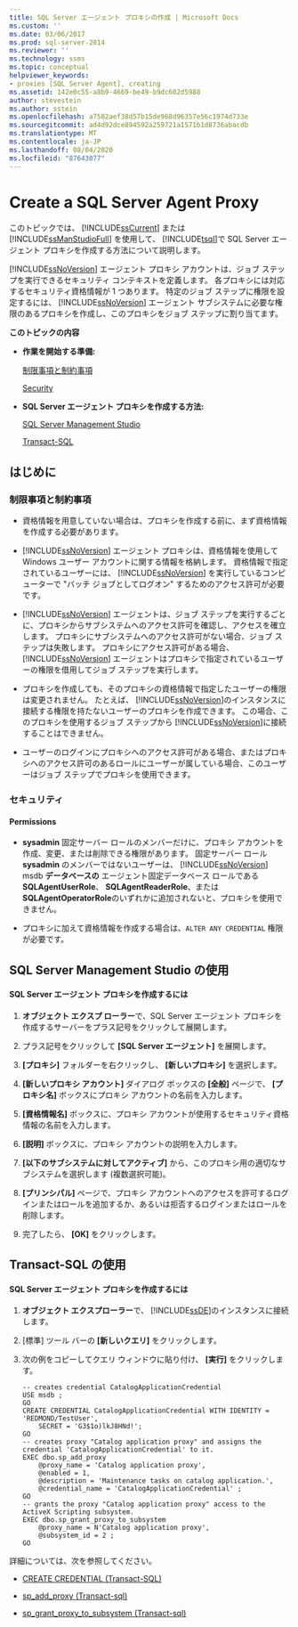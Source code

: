 ```yaml
---
title: SQL Server エージェント プロキシの作成 | Microsoft Docs
ms.custom: ''
ms.date: 03/06/2017
ms.prod: sql-server-2014
ms.reviewer: ''
ms.technology: ssms
ms.topic: conceptual
helpviewer_keywords:
- proxies [SQL Server Agent], creating
ms.assetid: 142e0c55-a8b9-4669-be49-b9dc602d5988
author: stevestein
ms.author: sstein
ms.openlocfilehash: a7582aef38d57b15de968d96357e56c1974d733e
ms.sourcegitcommit: ad4d92dce894592a259721a1571b1d8736abacdb
ms.translationtype: MT
ms.contentlocale: ja-JP
ms.lasthandoff: 08/04/2020
ms.locfileid: "87643077"
---
```

# <a name="create-a-sql-server-agent-proxy"></a>Create a SQL Server Agent Proxy
  このトピックでは、 [!INCLUDE[ssCurrent](../../includes/sscurrent-md.md)] または [!INCLUDE[ssManStudioFull](../../includes/ssmanstudiofull-md.md)] を使用して、 [!INCLUDE[tsql](../../includes/tsql-md.md)]で SQL Server エージェント プロキシを作成する方法について説明します。  
  
 [!INCLUDE[ssNoVersion](../../includes/ssnoversion-md.md)] エージェント プロキシ アカウントは、ジョブ ステップを実行できるセキュリティ コンテキストを定義します。 各プロキシには対応するセキュリティ資格情報が 1 つあります。 特定のジョブ ステップに権限を設定するには、 [!INCLUDE[ssNoVersion](../../includes/ssnoversion-md.md)] エージェント サブシステムに必要な権限のあるプロキシを作成し、このプロキシをジョブ ステップに割り当てます。  
  
 **このトピックの内容**  
  
-   **作業を開始する準備:**  
  
     [制限事項と制約事項](#Restrictions)  
  
     [Security](#Security)  
  
-   **SQL Server エージェント プロキシを作成する方法:**  
  
     [SQL Server Management Studio](#SSMSProcedure)  
  
     [Transact-SQL](#TsqlProcedure)  
  
##  <a name="before-you-begin"></a><a name="BeforeYouBegin"></a> はじめに  
  
###  <a name="limitations-and-restrictions"></a><a name="Restrictions"></a> 制限事項と制約事項  
  
-   資格情報を用意していない場合は、プロキシを作成する前に、まず資格情報を作成する必要があります。  
  
-   [!INCLUDE[ssNoVersion](../../includes/ssnoversion-md.md)] エージェント プロキシは、資格情報を使用して Windows ユーザー アカウントに関する情報を格納します。 資格情報で指定されているユーザーには、 [!INCLUDE[ssNoVersion](../../includes/ssnoversion-md.md)] を実行しているコンピューターで "バッチ ジョブとしてログオン" するためのアクセス許可が必要です。  
  
-   [!INCLUDE[ssNoVersion](../../includes/ssnoversion-md.md)] エージェントは、ジョブ ステップを実行するごとに、プロキシからサブシステムへのアクセス許可を確認し、アクセスを確立します。 プロキシにサブシステムへのアクセス許可がない場合、ジョブ ステップは失敗します。 プロキシにアクセス許可がある場合、 [!INCLUDE[ssNoVersion](../../includes/ssnoversion-md.md)] エージェントはプロキシで指定されているユーザーの権限を借用してジョブ ステップを実行します。  
  
-   プロキシを作成しても、そのプロキシの資格情報で指定したユーザーの権限は変更されません。 たとえば、 [!INCLUDE[ssNoVersion](../../includes/ssnoversion-md.md)]のインスタンスに接続する権限を持たないユーザーのプロキシを作成できます。 この場合、このプロキシを使用するジョブ ステップから [!INCLUDE[ssNoVersion](../../includes/ssnoversion-md.md)]に接続することはできません。  
  
-   ユーザーのログインにプロキシへのアクセス許可がある場合、またはプロキシへのアクセス許可のあるロールにユーザーが属している場合、このユーザーはジョブ ステップでプロキシを使用できます。  
  
###  <a name="security"></a><a name="Security"></a> セキュリティ  
  
####  <a name="permissions"></a><a name="Permissions"></a> Permissions  
  
-   **sysadmin** 固定サーバー ロールのメンバーだけに、プロキシ アカウントを作成、変更、または削除できる権限があります。 固定サーバー ロール **sysadmin** のメンバーではないユーザーは、 [!INCLUDE[ssNoVersion](../../includes/ssnoversion-md.md)] msdb **データベースの** エージェント固定データベース ロールである **SQLAgentUserRole**、 **SQLAgentReaderRole**、または **SQLAgentOperatorRole**のいずれかに追加されないと、プロキシを使用できません。  
  
-   プロキシに加えて資格情報を作成する場合は、`ALTER ANY CREDENTIAL` 権限が必要です。  
  
##  <a name="using-sql-server-management-studio"></a><a name="SSMSProcedure"></a> SQL Server Management Studio の使用  
  
#### <a name="to-create-a-sql-server-agent-proxy"></a>SQL Server エージェント プロキシを作成するには  
  
1.  **オブジェクト エクスプ ローラー**で、SQL Server エージェント プロキシを作成するサーバーをプラス記号をクリックして展開します。  
  
2.  プラス記号をクリックして **[SQL Server エージェント]** を展開します。  
  
3.  **[プロキシ]** フォルダーを右クリックし、 **[新しいプロキシ]** を選択します。  
  
4.  **[新しいプロキシ アカウント]** ダイアログ ボックスの **[全般]** ページで、 **[プロキシ名]** ボックスにプロキシ アカウントの名前を入力します。  
  
5.  **[資格情報名]** ボックスに、プロキシ アカウントが使用するセキュリティ資格情報の名前を入力します。  
  
6.  **[説明]** ボックスに、プロキシ アカウントの説明を入力します。  
  
7.  **[以下のサブシステムに対してアクティブ]** から、このプロキシ用の適切なサブシステムを選択します (複数選択可能)。  
  
8.  **[プリンシパル]** ページで、プロキシ アカウントへのアクセスを許可するログインまたはロールを追加するか、あるいは拒否するログインまたはロールを削除します。  
  
9. 完了したら、 **[OK]** をクリックします。  
  
##  <a name="using-transact-sql"></a><a name="TsqlProcedure"></a> Transact-SQL の使用  
  
#### <a name="to-create-a-sql-server-agent-proxy"></a>SQL Server エージェント プロキシを作成するには  
  
1.  **オブジェクト エクスプローラー**で、 [!INCLUDE[ssDE](../../includes/ssde-md.md)]のインスタンスに接続します。  
  
2.  [標準] ツール バーの **[新しいクエリ]** をクリックします。  
  
3.  次の例をコピーしてクエリ ウィンドウに貼り付け、 **[実行]** をクリックします。  
  
    ```  
    -- creates credential CatalogApplicationCredential  
    USE msdb ;  
    GO  
    CREATE CREDENTIAL CatalogApplicationCredential WITH IDENTITY = 'REDMOND/TestUser',   
        SECRET = 'G3$1o)lkJ8HNd!';  
    GO  
    -- creates proxy "Catalog application proxy" and assigns the credential 'CatalogApplicationCredential' to it.  
    EXEC dbo.sp_add_proxy  
        @proxy_name = 'Catalog application proxy',  
        @enabled = 1,  
        @description = 'Maintenance tasks on catalog application.',  
        @credential_name = 'CatalogApplicationCredential' ;  
    GO  
    -- grants the proxy "Catalog application proxy" access to the ActiveX Scripting subsystem.  
    EXEC dbo.sp_grant_proxy_to_subsystem  
        @proxy_name = N'Catalog application proxy',  
        @subsystem_id = 2 ;  
    GO  
    ```  
  
 詳細については、次を参照してください。  
  
-   [CREATE CREDENTIAL &#40;Transact-SQL&#41;](/sql/t-sql/statements/create-credential-transact-sql)  
  
-   [sp_add_proxy &#40;Transact-sql&#41;](/sql/relational-databases/system-stored-procedures/sp-add-proxy-transact-sql)  
  
-   [sp_grant_proxy_to_subsystem &#40;Transact-sql&#41;](/sql/relational-databases/system-stored-procedures/sp-grant-proxy-to-subsystem-transact-sql)  
  
  
